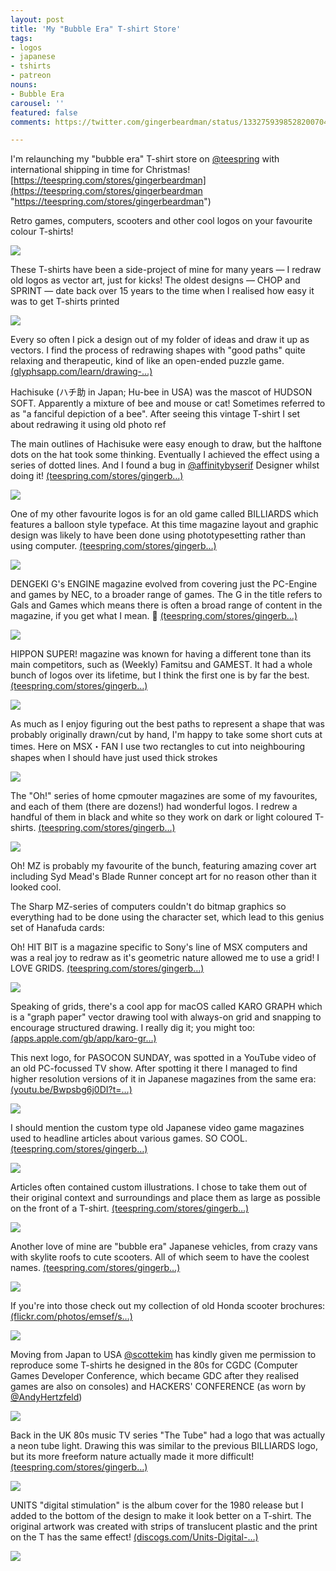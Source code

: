 ```yaml
---
layout: post
title: 'My "Bubble Era" T-shirt Store'
tags:
- logos
- japanese
- tshirts
- patreon
nouns:
- Bubble Era
carousel: ''
featured: false
comments: https://twitter.com/gingerbeardman/status/1332759398528200704

---
```

I'm relaunching my "bubble era" T-shirt store on [@teespring](https://twitter.com/teespring) with international shipping in time for Christmas! [https://teespring.com/stores/gingerbeardman](https://teespring.com/stores/gingerbeardman "https://teespring.com/stores/gingerbeardman")

Retro games, computers, scooters and other cool logos on your favourite colour T-shirts!

![](https://pbs.twimg.com/media/En7hM0SXMAMs_g8.jpg)

These T-shirts have been a side-project of mine for many years — I redraw old logos as vector art, just for kicks! The oldest designs — CHOP and SPRINT — date back over 15 years to the time when I realised how easy it was to get T-shirts printed

![](https://pbs.twimg.com/media/En7hzWRWMAQZBL4.jpg)

Every so often I pick a design out of my folder of ideas and draw it up as vectors. I find the process of redrawing shapes with "good paths" quite relaxing and therapeutic, kind of like an open-ended puzzle game. [(glyphsapp.com/learn/drawing-…)](https://glyphsapp.com/learn/drawing-good-paths)

Hachisuke (ハチ助 in Japan; Hu-bee in USA) was the mascot of HUDSON SOFT. Apparently a mixture of bee and mouse or cat! Sometimes referred to as "a fanciful depiction of a bee". After seeing this vintage T-shirt I set about redrawing it using old photo ref

The main outlines of Hachisuke were easy enough to draw, but the halftone dots on the hat took some thinking. Eventually I achieved the effect using a series of dotted lines. And I found a bug in [@affinitybyserif](https://twitter.com/affinitybyserif) Designer whilst doing it! [(teespring.com/stores/gingerb…)](https://teespring.com/stores/gingerbeardman)

![](https://pbs.twimg.com/media/En7iqFmXIAE6EwM.jpg)

One of my other favourite logos is for an old game called BILLIARDS which features a balloon style typeface. At this time magazine layout and graphic design was likely to have been done using phototypesetting rather than using computer. [(teespring.com/stores/gingerb…)](https://teespring.com/stores/gingerbeardman)

![](https://pbs.twimg.com/media/En7jBQ7XUAAbSpF.jpg)

DENGEKI G's ENGINE magazine evolved from covering just the PC-Engine and games by NEC, to a broader range of games. The G in the title refers to Gals and Games which means there is often a broad range of content in the magazine, if you get what I mean. 🍑 [(teespring.com/stores/gingerb…)](https://teespring.com/stores/gingerbeardman)

![](https://pbs.twimg.com/media/En7jKJMXYAEilHt.jpg)

HIPPON SUPER! magazine was known for having a different tone than its main competitors, such as (Weekly) Famitsu and GAMEST. It had a whole bunch of logos over its lifetime, but I think the first one is by far the best. [(teespring.com/stores/gingerb…)](https://teespring.com/stores/gingerbeardman)

![](https://pbs.twimg.com/media/En7jhToW8AYmsHz.jpg)

As much as I enjoy figuring out the best paths to represent a shape that was probably originally drawn/cut by hand, I'm happy to take some short cuts at times. Here on MSX・FAN I use two rectangles to cut into neighbouring shapes when I should have just used thick strokes

![](https://pbs.twimg.com/media/En7jxA3WEAE4W1g.jpg)

The "Oh!" series of home cpmouter magazines are some of my favourites, and each of them (there are dozens!) had wonderful logos. I redrew a handful of them in black and white so they work on dark or light coloured T-shirts. [(teespring.com/stores/gingerb…)](https://teespring.com/stores/gingerbeardman)

![](https://pbs.twimg.com/media/En7j7dLWEAMEa5i.jpg)

Oh! MZ is probably my favourite of the bunch, featuring amazing cover art including Syd Mead's Blade Runner concept art for no reason other than it looked cool.

The Sharp MZ-series of computers couldn't do bitmap graphics so everything had to be done using the character set, which lead to this genius set of Hanafuda cards:

Oh! HIT BIT is a magazine specific to Sony's line of MSX computers and was a real joy to redraw as it's geometric nature allowed me to use a grid! I LOVE GRIDS. [(teespring.com/stores/gingerb…)](https://teespring.com/stores/gingerbeardman)

![](https://pbs.twimg.com/media/En7kviqXYAATHQ6.jpg)

Speaking of grids, there's a cool app for macOS called KARO GRAPH which is a "graph paper" vector drawing tool with always-on grid and snapping to encourage structured drawing. I really dig it; you might too: [(apps.apple.com/gb/app/karo-gr…)](https://apps.apple.com/gb/app/karo-graph/id557536642?mt=12)

This next logo, for PASOCON SUNDAY, was spotted in a YouTube video of an old PC-focussed TV show. After spotting it there I managed to find higher resolution versions of it in Japanese magazines from the same era: [(youtu.be/Bwpsbg6j0DI?t=…)](https://youtu.be/Bwpsbg6j0DI?t=17)

![](https://pbs.twimg.com/media/En7k4U4XcAQ2rEH.jpg)

I should mention the custom type old Japanese video game magazines used to headline articles about various games. SO COOL. [(teespring.com/stores/gingerb…)](https://teespring.com/stores/gingerbeardman)

![](https://pbs.twimg.com/media/En7lUxaXUAI9MCL.jpg)

Articles often contained custom illustrations. I chose to take them out of their original context and surroundings and place them as large as possible on the front of a T-shirt. [(teespring.com/stores/gingerb…)](https://teespring.com/stores/gingerbeardman)

![](https://pbs.twimg.com/media/En7lp99XIAAhb_h.jpg)

Another love of mine are "bubble era" Japanese vehicles, from crazy vans with skylite roofs to cute scooters. All of which seem to have the coolest names. [(teespring.com/stores/gingerb…)](https://teespring.com/stores/gingerbeardman)

![](https://pbs.twimg.com/media/En7mC98WEAITxcn.jpg)

If you're into those check out my collection of old Honda scooter brochures: [(flickr.com/photos/emsef/s…)](https://www.flickr.com/photos/emsef/sets/72157594288027610/)

![](https://pbs.twimg.com/media/En7mRx9W8AEfGUB.jpg)

Moving from Japan to USA [@scottekim](https://twitter.com/scottekim) has kindly given me permission to reproduce some T-shirts he designed in the 80s for CGDC (Computer Games Developer Conference, which became GDC after they realised games are also on consoles) and HACKERS' CONFERENCE (as worn by [@AndyHertzfeld](https://twitter.com/AndyHertzfeld))

![](https://pbs.twimg.com/media/En7mpMLXMAE7h0w.jpg)

Back in the UK 80s music TV series "The Tube" had a logo that was actually a neon tube light. Drawing this was similar to the previous BILLIARDS logo, but its more freeform nature actually made it more difficult! [(teespring.com/stores/gingerb…)](https://teespring.com/stores/gingerbeardman)

![](https://pbs.twimg.com/media/En7nL08W8AY5Rl_.jpg)

UNITS "digital stimulation" is the album cover for the 1980 release but I added to the bottom of the design to make it look better on a T-shirt. The original artwork was created with strips of translucent plastic and the print on the T has the same effect! [(discogs.com/Units-Digital-…)](https://www.discogs.com/Units-Digital-Stimulation/release/234909)

![](https://pbs.twimg.com/media/En7nlsiW4AE8u3Y.jpg)